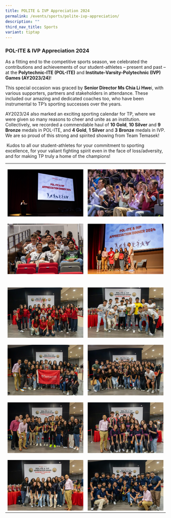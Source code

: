 ```yaml
---
title: POLITE & IVP Appreciation 2024
permalink: /events/sports/polite-ivp-appreciation/
description: ""
third_nav_title: Sports
variant: tiptap
---
```

<h3>POL-ITE &amp; IVP Appreciation 2024</h3>
<p>As a fitting end to the competitive sports season, we celebrated the contributions
and achievements of our student-athletes – present and past – at the <strong>Polytechnic-ITE (POL-ITE)</strong> and <strong>Institute-Varsity-Polytechnic (IVP) Games (AY2023/24)</strong>!</p>
<p>This special occasion was graced by <strong>Senior Director Ms Chia Li Hwe</strong>i,
with various supporters, partners and stakeholders in attendance. These
included our amazing and dedicated coaches too, who have been instrumental
to TP’s sporting successes over the years.</p>
<p>AY2023/24 also marked an exciting sporting calendar for TP, where we were
given so many reasons to cheer and unite as an institution. Collectively,
we recorded a commendable haul of <strong>10 Gold</strong>,&nbsp;<strong>10 Silver</strong>&nbsp;and&nbsp;<strong>9 Bronze</strong>&nbsp;medals
in POL-ITE, and <strong>4&nbsp;Gold</strong>,&nbsp;<strong>1</strong>&nbsp;<strong>Silver</strong> and&nbsp;<strong>3</strong>&nbsp;<strong>Bronze</strong> medals&nbsp;in
IVP. We are so proud of this strong and spirited showing from Team Temasek!</p>
<p>&nbsp;Kudos to all our student-athletes for your commitment to sporting
excellence, for your valiant fighting spirit even in the face of loss/adversity,
and for making TP truly a home of the champions! &nbsp;
<br>
</p>
<table>
<tbody>
<tr>
<th rowspan="1" colspan="2">
<p></p>
<div class="isomer-image-wrapper">
<img style="width: 100%" height="auto" width="100%" alt="" src="/images/Sports/AppreciationDinner__No_Watermark___8.jpg">
</div>
</th>
<th rowspan="1" colspan="2">
<p></p>
<div class="isomer-image-wrapper">
<img style="width: 100%" height="auto" width="100%" alt="" src="/images/Sports/AppreciationDinner_0289.jpg">
</div>
</th>
</tr>
<tr>
<td rowspan="1" colspan="2">
<p></p>
<div class="isomer-image-wrapper">
<img style="width: 100%;" height="auto" width="100%" alt="" src="/images/Sports/AppreciationDinner_1__32_of_92_.jpg">
</div>
</td>
<td rowspan="1" colspan="2">
<p></p>
<div class="isomer-image-wrapper">
<img style="width: 100%" height="auto" width="100%" alt="" src="/images/Sports/AppreciationDinner_1__80_of_92_.jpg">
</div>
</td>
</tr>
<tr>
<td rowspan="1" colspan="2">
<p></p>
</td>
<td rowspan="1" colspan="2">
<p></p>
</td>
</tr>
<tr>
<td rowspan="1" colspan="2">
<p></p>
<div class="isomer-image-wrapper">
<img style="width: 100%" height="auto" width="100%" alt="" src="/images/Sports/AppreciationDinner_1__92_of_92_.jpg">
</div>
</td>
<td rowspan="1" colspan="2">
<p></p>
<div class="isomer-image-wrapper">
<img style="width: 100%" height="auto" width="100%" alt="" src="/images/Sports/AppreciationDinner_1__91_of_92_.jpg">
</div>
</td>
</tr>
<tr>
<td rowspan="1" colspan="2">
<p></p>
<div class="isomer-image-wrapper">
<img style="width: 100%" height="auto" width="100%" alt="" src="/images/Sports/AppreciationDinner_1__89_of_92_.jpg">
</div>
</td>
<td rowspan="1" colspan="2">
<p></p>
<div class="isomer-image-wrapper">
<img style="width: 100%" height="auto" width="100%" alt="" src="/images/Sports/AppreciationDinner_1__88_of_92_.jpg">
</div>
</td>
</tr>
<tr>
<td rowspan="1" colspan="2">
<p></p>
<div class="isomer-image-wrapper">
<img style="width: 100%" height="auto" width="100%" alt="" src="/images/Sports/AppreciationDinner_1__86_of_92_.jpg">
</div>
</td>
<td rowspan="1" colspan="2">
<p></p>
<div class="isomer-image-wrapper">
<img style="width: 100%" height="auto" width="100%" alt="" src="/images/Sports/AppreciationDinner_1__85_of_92_.jpg">
</div>
</td>
</tr>
<tr>
<td rowspan="1" colspan="2">
<p></p>
<div class="isomer-image-wrapper">
<img style="width: 100%" height="auto" width="100%" alt="" src="/images/Sports/AppreciationDinner_1__83_of_92_.jpg">
</div>
</td>
<td rowspan="1" colspan="2">
<p></p>
<div class="isomer-image-wrapper">
<img style="width: 100%" height="auto" width="100%" alt="" src="/images/Sports/AppreciationDinner_1__82_of_92_.jpg">
</div>
</td>
</tr>
</tbody>
</table>
<p>
<br>
<br>
<br>
<br>
<br>
<br>
<br>
<br>
<br>
<br>
<br>
<br>
</p>